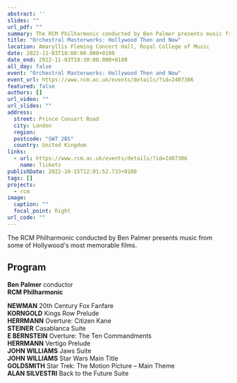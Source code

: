 ```yaml
---
abstract: ''
slides: ""
url_pdf: ""
summary: The RCM Philharmonic conducted by Ben Palmer presents music from some of Hollywood's most memorable films.
title: "Orchestral Masterworks: Hollywood Then and Now"
location: Amaryllis Fleming Concert Hall, Royal College of Music
date: 2022-11-03T18:00:00.000+0100
date_end: 2022-11-03T19:30:00.000+0100
all_day: false
event: "Orchestral Masterworks: Hollywood Then and Now"
event_url: https://www.rcm.ac.uk/events/details/?id=2407306
featured: false
authors: []
url_video: ""
url_slides: ""
address:
  street: Prince Consort Road
  city: London
  region: 
  postcode: "SW7 2BS"
  country: United Kingdom
links:
  - url: https://www.rcm.ac.uk/events/details/?id=2407306
    name: Tickets
publishDate: 2022-10-15T12:01:52.733+0100
tags: []
projects:
  - rcm
image:
  caption: ""
  focal_point: Right
url_code: ""
---
```

The RCM Philharmonic conducted by Ben Palmer presents music from some of Hollywood's most memorable films.

## Program
**Ben Palmer** conductor <br>
**RCM Philharmonic**

**NEWMAN** 20th Century Fox Fanfare <br>
**KORNGOLD** Kings Row Prelude <br>
**HERRMANN** Overture: Citizen Kane <br>
**STEINER** Casablanca Suite <br>
**E BERNSTEIN** Overture: The Ten Commandments <br>
**HERRMANN** Vertigo Prelude <br>
**JOHN WILLIAMS** Jaws Suite <br>
**JOHN WILLIAMS** Star Wars Main Title <br>
**GOLDSMITH** Star Trek: The Motion Picture – Main Theme <br>
**ALAN SILVESTRI** Back to the Future Suite <br>
